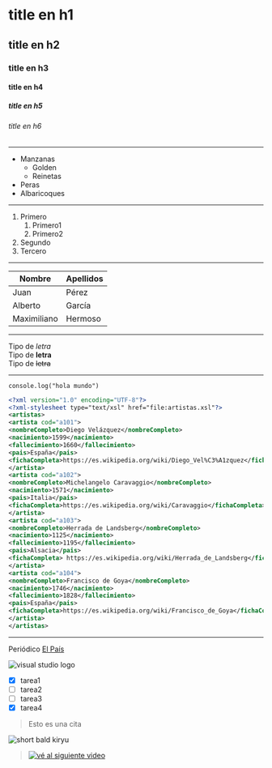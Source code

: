 <!-- Encabezados-->


# title en h1
## title en h2
### title en h3
#### title en h4
##### title en h5
###### title en h6

---
<!--Listas desordenadas-->

* Manzanas
    * Golden
    * Reinetas
* Peras
* Albaricoques

---
<!--Listas ordenadas-->
1. Primero
    1. Primero1
    2. Primero2
2. Segundo
3. Tercero

---
<!--Tablas-->

|Nombre|Apellidos|
|------|---------|
|Juan  |Pérez    |
|Alberto|García   |
|Maximiliano|Hermoso|

---
<!--Tipos de letras-->

Tipo de *letra*\
Tipo de **letra**\
Tipo de ~~letra~~

---
<!--Generar una lista-->

`
console.log("hola mundo")
`
```xml
<?xml version="1.0" encoding="UTF-8"?>
<?xml-stylesheet type="text/xsl" href="file:artistas.xsl"?>
<artistas>
<artista cod="a101">
<nombreCompleto>Diego Velázquez</nombreCompleto>
<nacimiento>1599</nacimiento>
<fallecimiento>1660</fallecimiento>
<pais>España</pais>
<fichaCompleta>https://es.wikipedia.org/wiki/Diego_Vel%C3%A1zquez</fichaCompleta>
</artista>
<artista cod="a102">
<nombreCompleto>Michelangelo Caravaggio</nombreCompleto>
<nacimiento>1571</nacimiento>
<pais>Italia</pais>
<fichaCompleta>https://es.wikipedia.org/wiki/Caravaggio</fichaCompleta>
</artista>
<artista cod="a103">
<nombreCompleto>Herrada de Landsberg</nombreCompleto>
<nacimiento>1125</nacimiento>
<fallecimiento>1195</fallecimiento>
<pais>Alsacia</pais>
<fichaCompleta> https://es.wikipedia.org/wiki/Herrada_de_Landsberg</fichaCompleta>
</artista>
<artista cod="a104">
<nombreCompleto>Francisco de Goya</nombreCompleto>
<nacimiento>1746</nacimiento>
<fallecimiento>1828</fallecimiento>
<pais>España</pais>
<fichaCompleta>https://es.wikipedia.org/wiki/Francisco_de_Goya</fichaCompleta>
</artista>
</artistas>
```
---
<!--Acceso a páginas web-->

Periódico [El País](https://www.elpais.es "periódico chachi")

<!--Insertar imágenes -->

![visual studio logo](https://cdn.worldvectorlogo.com/logos/visual-studio-code-1-1.svg "visual code")

* [X] tarea1
* [ ] tarea2
* [ ] tarea3
* [X] tarea4 

> Esto es una cita

![short bald kiryu](https://i.pinimg.com/originals/06/a2/a3/06a2a36314e45a46e11e6c6b133846ac.jpg "short bald kiryu")


<!-- Insertar video de youtube-->

>[![vé al siguiente video](https://img.youtube.com/vi/_hI14xuvQag/hqdefault.jpg)](https//www.youtube.com/watch?v=_hI14xuvQag)
